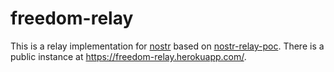 # freedom-relay

This is a relay implementation for [nostr](https://github.com/fiatjaf/nostr) based on [nostr-relay-poc](https://github.com/fiatjaf/nostr-relay-poc).
There is a public instance at https://freedom-relay.herokuapp.com/.